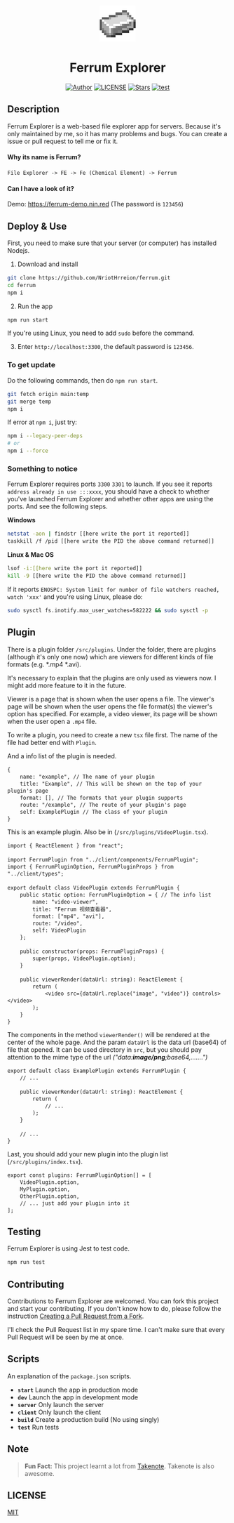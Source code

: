 <div align="center">

<img src="./public/icon.png" style="width:82px;image-rendering:pixelated;"/>

# Ferrum Explorer

[![Author](https://img.shields.io/badge/Author-NriotHrreion-red.svg "Author")](https://github.com/NriotHrreion)
[![LICENSE](https://img.shields.io/badge/license-MIT-green.svg "LICENSE")](./LICENSE)
[![Stars](https://img.shields.io/github/stars/NriotHrreion/ferrum.svg?label=Stars)](https://github.com/NriotHrreion/ferrum/stargazers)
[![test](https://img.shields.io/github/workflow/status/NriotHrreion/ferrum/Run%20Code%20Tests)](https://github.com/NriotHrreion/ferrum/actions/workflows/node.js.yml)

</div>

## Description

Ferrum Explorer is a web-based file explorer app for servers.
Because it's only maintained by me, so it has many problems and bugs. You can create a issue or pull request to tell me or fix it.

#### Why its name is Ferrum?

```
File Explorer -> FE -> Fe (Chemical Element) -> Ferrum
```

#### Can I have a look of it?

Demo: https://ferrum-demo.nin.red (The password is `123456`)

## Deploy & Use

First, you need to make sure that your server (or computer) has installed Nodejs.

1. Download and install

```bash
git clone https://github.com/NriotHrreion/ferrum.git
cd ferrum
npm i
```

2. Run the app

```bash
npm run start
```

If you're using Linux, you need to add `sudo` before the command.

3. Enter `http://localhost:3300`, the default password is `123456`.

### To get update

Do the following commands, then do `npm run start`.

```bash
git fetch origin main:temp
git merge temp
npm i
```

If error at `npm i`, just try:

```bash
npm i --legacy-peer-deps
# or
npm i --force
```

### Something to notice

Ferrum Explorer requires ports `3300` `3301` to launch. If you see it reports `address already in use :::xxxx`, you should have a check to whether you've launched Ferrum Explorer and whether other apps are using the ports. And see the following steps.

**Windows**

```bash
netstat -aon | findstr [[here write the port it reported]]
taskkill /f /pid [[here write the PID the above command returned]]
```

**Linux & Mac OS**

```bash
lsof -i:[[here write the port it reported]]
kill -9 [[here write the PID the above command returned]]
```

If it reports `ENOSPC: System limit for number of file watchers reached, watch 'xxx'` and you're using Linux, please do:

```bash
sudo sysctl fs.inotify.max_user_watches=582222 && sudo sysctl -p
```

## Plugin

There is a plugin folder `/src/plugins`. Under the folder, there are plugins (although it's only one now) which are viewers for different kinds of file formats (e.g. *.mp4 *.avi).

It's necessary to explain that the plugins are only used as viewers now. I might add more feature to it in the future.

Viewer is a page that is shown when the user opens a file. The viewer's page will be shown when the user opens the file format(s) the viewer's option has specified. For example, a video viewer, its page will be shown when the user open a `.mp4` file.

To write a plugin, you need to create a new `tsx` file first. The name of the file had better end with `Plugin`.

And a info list of the plugin is needed.

```tsx
{
    name: "example", // The name of your plugin
    title: "Example", // This will be shown on the top of your plugin's page
    format: [], // The formats that your plugin supports
    route: "/example", // The route of your plugin's page
    self: ExamplePlugin // The class of your plugin
}
```

This is an example plugin. Also be in (`/src/plugins/VideoPlugin.tsx`).

```tsx
import { ReactElement } from "react";

import FerrumPlugin from "../client/components/FerrumPlugin";
import { FerrumPluginOption, FerrumPluginProps } from "../client/types";

export default class VideoPlugin extends FerrumPlugin {
    public static option: FerrumPluginOption = { // The info list
        name: "video-viewer",
        title: "Ferrum 视频查看器",
        format: ["mp4", "avi"],
        route: "/video",
        self: VideoPlugin
    };

    public constructor(props: FerrumPluginProps) {
        super(props, VideoPlugin.option);
    }

    public viewerRender(dataUrl: string): ReactElement {
        return (
            <video src={dataUrl.replace("image", "video")} controls></video>
        );
    }
}
```

The components in the method `viewerRender()` will be rendered at the center of the whole page. And the param `dataUrl` is the data url (base64) of file that opened. It can be used directory in `src`, but you should pay attention to the mime type of the url _("data:**image/png**;base64,.......")_

```tsx
export default class ExamplePlugin extends FerrumPlugin {
    // ...

    public viewerRender(dataUrl: string): ReactElement {
        return (
            // ...
        );
    }

    // ...
}
```

Last, you should add your new plugin into the plugin list (`/src/plugins/index.tsx`).

```tsx
export const plugins: FerrumPluginOption[] = [
    VideoPlugin.option,
    MyPlugin.option,
    OtherPlugin.option,
    // ... just add your plugin into it
];
```

## Testing

Ferrum Explorer is using Jest to test code.

```bash
npm run test
```

## Contributing

Contributions to Ferrum Explorer are welcomed. You can fork this project and start your contributing. If you don't know how to do, please follow the instruction [Creating a Pull Request from a Fork](https://help.github.com/en/github/collaborating-with-issues-and-pull-requests/creating-a-pull-request-from-a-fork).

I'll check the Pull Request list in my spare time. I can't make sure that every Pull Request will be seen by me at once.

## Scripts

An explanation of the `package.json` scripts.

- **`start`** Launch the app in production mode
- **`dev`** Launch the app in development mode
- **`server`** Only launch the server
- **`client`** Only launch the client
- **`build`** Create a production build (No using singly)
- **`test`** Run tests

## Note

> **Fun Fact:** This project learnt a lot from [Takenote](https://github.com/taniarascia/takenote). Takenote is also awesome.

## LICENSE

[MIT](./LICENSE)

